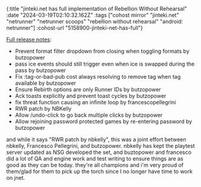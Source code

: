 {:title "jinteki.net has full implementation of Rebellion Without Rehearsal"
 :date "2024-03-19T02:10:32.162Z"
 :tags ["cohost mirror" "jinteki.net" "netrunner" "netrunner scoops" "rebellion without rehearsal" "android: netrunner"]
 :cohost-url "5158900-jinteki-net-has-full"}

[Full release notes](https://github.com/mtgred/netrunner/releases/tag/123):
- Prevent format filter dropdown from closing when toggling formats by butzopower
- pass ice events should still trigger even when ice is swapped during the pass by butzopower
- Fix :tag-or-bad-pub cost always resolving to remove tag when tag available by butzopower
- Ensure Rebirth options are only Runner IDs by butzopower
- Ack toasts explicitly and prevent toast cycles by butzopower
- fix threat function causing an infinite loop by francescopellegrini 
- RWR patch by NBKelly
- Allow /undo-click to go back multiple clicks by butzopower
- Allow rejoining password protected games by re-entering password by butzopower

and while it says "RWR patch by nbkelly", this was a joint effort between nbkelly, Francesco Pellegrini, and butzopower. nbkelly has kept the playtest server updated as NSG developed the set, and buztopower and francesco did a lot of QA and engine work and test writing to ensure things are as good as they can be today. they're all champions and i'm very proud of them/glad for them to pick up the torch since I no longer have time to work on jnet.
